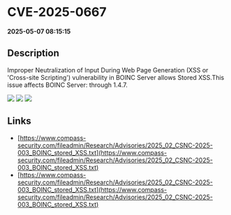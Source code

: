 # CVE-2025-0667

**2025-05-07 08:15:15**

## Description
Improper Neutralization of Input During Web Page Generation (XSS or 'Cross-site Scripting') vulnerability in BOINC Server allows Stored XSS.This issue affects BOINC Server: through 1.4.7.

![](https://img.shields.io/static/v1?label=Score&message=8.7&color=red)
![](https://img.shields.io/static/v1?label=Severity&message=HIGH&color=red)
![](https://img.shields.io/static/v1?label=CWE&message=XSS&color=green)

## Links
- [https://www.compass-security.com/fileadmin/Research/Advisories/2025_02_CSNC-2025-003_BOINC_stored_XSS.txt](https://www.compass-security.com/fileadmin/Research/Advisories/2025_02_CSNC-2025-003_BOINC_stored_XSS.txt)
- [https://www.compass-security.com/fileadmin/Research/Advisories/2025_02_CSNC-2025-003_BOINC_stored_XSS.txt](https://www.compass-security.com/fileadmin/Research/Advisories/2025_02_CSNC-2025-003_BOINC_stored_XSS.txt)
